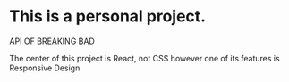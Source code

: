 # This is a personal project.
</h2>API OF BREAKING BAD</h2>
<p>The center of this project is React, not CSS however one of its features is Responsive Design</p>
<p></p> 
